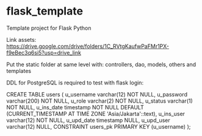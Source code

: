 # flask_template
Template project for Flask Python

Link assets: https://drive.google.com/drive/folders/1C_RVtgKaufwPaFMr1PX-f9eBec3q6si5?usp=drive_link

Put the static folder at same level with: controllers, dao, models, others and templates

DDL for PostgreSQL is required to test with flask login:

CREATE TABLE users (
    u_username varchar(12) NOT NULL,
    u_password varchar(200) NOT NULL,
    u_role varchar(2) NOT NULL,
    u_status varchar(1) NOT NULL,
    u_ins_date timestamp NOT NULL DEFAULT (CURRENT_TIMESTAMP AT TIME ZONE 'Asia/Jakarta'::text),
    u_ins_user varchar(12) NOT NULL,
    u_upd_date timestamp NULL,
    u_upd_user varchar(12) NULL,
    CONSTRAINT users_pk PRIMARY KEY (u_username)
);